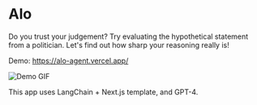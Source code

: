 # Alo
Do you trust your judgement? 
Try evaluating the hypothetical statement from a politician.
Let's find out how sharp your reasoning really is!

Demo: https://alo-agent.vercel.app/

![Demo GIF](/public/images/alo-demo.gif)

This app uses LangChain + Next.js template, and GPT-4.
